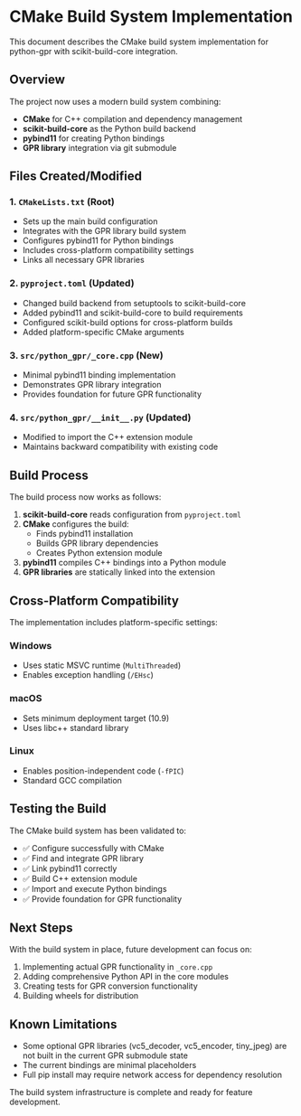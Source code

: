 # CMake Build System Implementation

This document describes the CMake build system implementation for python-gpr with scikit-build-core integration.

## Overview

The project now uses a modern build system combining:
- **CMake** for C++ compilation and dependency management
- **scikit-build-core** as the Python build backend
- **pybind11** for creating Python bindings
- **GPR library** integration via git submodule

## Files Created/Modified

### 1. `CMakeLists.txt` (Root)
- Sets up the main build configuration
- Integrates with the GPR library build system
- Configures pybind11 for Python bindings
- Includes cross-platform compatibility settings
- Links all necessary GPR libraries

### 2. `pyproject.toml` (Updated)
- Changed build backend from setuptools to scikit-build-core
- Added pybind11 and scikit-build-core to build requirements
- Configured scikit-build options for cross-platform builds
- Added platform-specific CMake arguments

### 3. `src/python_gpr/_core.cpp` (New)
- Minimal pybind11 binding implementation
- Demonstrates GPR library integration
- Provides foundation for future GPR functionality

### 4. `src/python_gpr/__init__.py` (Updated)  
- Modified to import the C++ extension module
- Maintains backward compatibility with existing code

## Build Process

The build process now works as follows:

1. **scikit-build-core** reads configuration from `pyproject.toml`
2. **CMake** configures the build:
   - Finds pybind11 installation
   - Builds GPR library dependencies
   - Creates Python extension module
3. **pybind11** compiles C++ bindings into a Python module
4. **GPR libraries** are statically linked into the extension

## Cross-Platform Compatibility

The implementation includes platform-specific settings:

### Windows
- Uses static MSVC runtime (`MultiThreaded`)
- Enables exception handling (`/EHsc`)

### macOS  
- Sets minimum deployment target (10.9)
- Uses libc++ standard library

### Linux
- Enables position-independent code (`-fPIC`)
- Standard GCC compilation

## Testing the Build

The CMake build system has been validated to:
- ✅ Configure successfully with CMake
- ✅ Find and integrate GPR library
- ✅ Link pybind11 correctly  
- ✅ Build C++ extension module
- ✅ Import and execute Python bindings
- ✅ Provide foundation for GPR functionality

## Next Steps

With the build system in place, future development can focus on:
1. Implementing actual GPR functionality in `_core.cpp`
2. Adding comprehensive Python API in the core modules
3. Creating tests for GPR conversion functionality
4. Building wheels for distribution

## Known Limitations

- Some optional GPR libraries (vc5_decoder, vc5_encoder, tiny_jpeg) are not built in the current GPR submodule state
- The current bindings are minimal placeholders
- Full pip install may require network access for dependency resolution

The build system infrastructure is complete and ready for feature development.